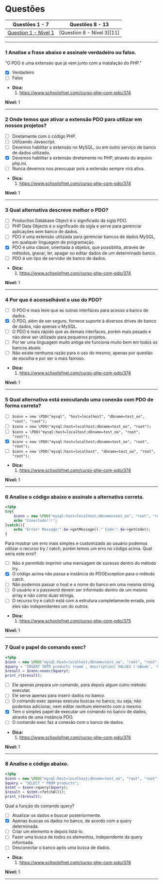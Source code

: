 # Questões

| Questões 1 - 7            | Questões 8 - 13             |
|---------------------------|-----------------------------|
| [Question 1 - Nível 1][1] | [Question 8 - Nível 3][11]  |  

[1]:#

***

### 1 Analise a frase abaixo e assinale verdadeiro ou falso.

"O PDO é uma extensão que já vem junto com a instalação do PHP."

- [x] Verdadeiro
- [ ] Falso

* **Dica:**    	
    1. <https://www.schoolofnet.com/curso-php-com-pdo/374>

**Nível:** 1
 	
***

### 2 Onde temos que ativar a extensão PDO para utilizar em nossos projetos?

- [ ] Diretamente com o código PHP.
- [ ] Utilizando Javascript.
- [ ] Devemos habilitar a extensão no MySQL, ou em outro serviço de banco de dados utilizado.
- [x] Devemos habilitar a extensão diretamente no PHP, através do arquivo php.ini.
- [ ] Nunca devemos nos preocupar pois a extensão sempre virá ativa.

* **Dica:**    	
    1. <https://www.schoolofnet.com/curso-php-com-pdo/374>

**Nível:** 1
 	
***

### 3 Qual alternativa descreve melhor o PDO?

- [ ] Production Database Object é o significado da sigla PDO. 
- [ ] PHP Data Objects é o significado da sigla e serve para gerenciar aplicações sem banco de dados.
- [ ] PDO é uma extensão utilizada para gerenciar bancos de dados MySQL, em qualquer linguagem de programação.
- [x] PDO é uma classe, orientada a objetos, que possibilita, através de métodos, gravar, ler, apagar ou editar dados de um determinado banco.
- [ ] PDO é um tipo de servidor de banco de dados.

* **Dica:**    	
    1. <https://www.schoolofnet.com/curso-php-com-pdo/374>

**Nível:** 1
 	
***

### 4 Por que é aconselhável o uso do PDO?

- [ ] O PDO é mais leve que as outras interfaces para acesso a banco de dados.
- [x] O PDO, além de ser seguro, fornece suporte à diversos drives de banco de dados, não apenas o MySQL. 
- [ ] O PDO é mais rápido que as demais interfaces, porém mais pesado e não deve ser utilizado para pequenos projetos.
- [ ] Por ter uma linguagem muito antiga ele funciona muito bem em todos os bancos atuais.
- [ ] Não existe nenhuma razão para o uso do mesmo, apenas por questão de escolha e por ser o mais famoso.

* **Dica:**    	
    1. <https://www.schoolofnet.com/curso-php-com-pdo/374>

**Nível:** 1
 	
***

### 5 Qual alternativa está executando uma conexão com PDO de forma correta?

- [ ] `$conn = new \PDO("mysql", "host=localhost", "dbname=test_oo", "root", "root");`
- [ ] `$conn = new \PDO("mysql:host=localhost;dbname=test_oo", "root");`
- [ ] `$conn = \PDO("mysql:host=localhost;dbname=test_oo", "root", "root");`
- [x] `$conn = new \PDO("mysql:host=localhost;dbname=test_oo", "root", "root");`
- [ ] `$conn = new \PDO("mysql:host=localhost", "dbname=test_oo", "root", "root");`

* **Dica:**    	
    1. <https://www.schoolofnet.com/curso-php-com-pdo/374>

**Nível:** 1
 	
***

### 6 Analise o código abaixo e assinale a alternativa correta.

```php
<?php
try{
    $conn = new \PDO("mysql:host=localhost;dbname=test_oo", "root", "root");
    echo "Conectado!!!";
}catch(){
    echo "Error! Message:".$e->getMessage()." Code:".$e->getCode();
}
```

Para mostrar um erro mais simples e customizado ao usuário podemos utilizar o recurso try / catch, porém temos um erro no código acima. Qual seria este erro?

- [ ] Não é permitido imprimir uma mensagem de sucesso dentro do método try.
- [x] O código acima não passa a instância do PDOException para o método catch.
- [ ] Não podemos passar o host e o nome do banco em uma mesma string.
- [ ] O usuário e o password devem ser informado dentro de um mesmo array e não como duas strings.
- [ ] O recurso try e catch está com a estrutura completamente errada, pois eles são independentes um do outros.

* **Dica:**    	
    1. <https://www.schoolofnet.com/curso-php-com-pdo/375>

**Nível:** 1
 	
***

### 7 Qual o papel do comando exec?

```php
<?php
$conn = new \PDO("mysql:host=localhost;dbname=test_oo", "root", "root");
$query = "INSERT INTO products (name , description) VALUES ('eBook', 'Learn Javascript')";
$result = $conn->exec($query);
print_r($result);
```

- [ ] Ele apenas prepara um comando, para depois algum outro método executar.
- [ ] Ele serve apenas para inserir dados no banco.
- [ ] O comando exec apenas executa buscas no banco, ou seja, não podemos adicionar, nem editar nenhum elemento com o mesmo.
- [x] Tem o simples papel de executar um comando no banco de dados, através de uma instância PDO.
- [ ] O comando exec faz a conexão com o banco de dados.

* **Dica:**    	
    1. <https://www.schoolofnet.com/curso-php-com-pdo/376>

**Nível:** 1
 	
***

### 8 Analise o código abaixo.

```php
<?php
$conn = new \PDO("mysql:host=localhost;dbname=test_oo", "root", "root");
$query = "SELECT * FROM products";
$stmt = $conn->query($query);
$result = $stmt->fetchAll();
print_r($result);
```

Qual a função do comando query?

- [ ] Atualizar os dados e buscar posteriormente.
- [x] Apenas buscas os dados no banco, de acordo com a query determinada.
- [ ] Criar um elemento e depois listá-lo.
- [ ] Fazer uma busca de todos os elementos, independente da query informada.
- [ ] Desconectar o banco após uma busca de dados.

* **Dica:**    	
    1. <https://www.schoolofnet.com/curso-php-com-pdo/378>

**Nível:** 1
 	
***

### 











